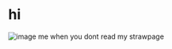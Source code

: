 # hi
![image](https://github.com/user-attachments/assets/bfbc71b1-af41-4c6e-aeef-64a0b1b2939d)
me when you dont read my strawpage
